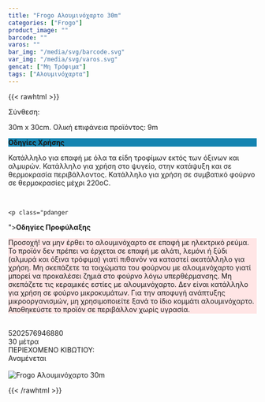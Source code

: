 ```yaml
---
title: "Frogo Αλουμινόχαρτο 30m"
categories: ["Frogo"]
product_image: ""
barcode: ""
varos: ""
bar_img: "/media/svg/barcode.svg"
var_img: "/media/svg/varos.svg"
gencat: ["Μη Τρόφιμα"]
tags: ["Αλουμινόχαρτα"]
---
```

{{< rawhtml >}}
<div class="product">
    <div id="sistatika">Σύνθεση:</div>
    <p>30m x 30cm. Ολική επιφάνεια προϊόντος: 9m</p>
    <p class="pgend
" style="
    background: #1484b1;
"><b>Οδηγίες Χρήσης</b></p>
    <p class="pgray">
        Κατάλληλο για επαφή με όλα τα είδη τροφίμων εκτός των όξινων και αλμυρών.
        Κατάλληλο για χρήση στο ψυγείο, στην κατάψυξη και σε θερμοκρασία περιβάλλοντος.
        Κατάλληλο για χρήση σε συμβατικό φούρνο σε θερμοκρασίες μέχρι 220οC.
    </p><br>

    <p class="pdanger
"><b>Οδηγίες Προφύλαξης</b></p>
    <p class="pgray
" style="
    background: #ffe5e5;
">
        Προσοχή! να μην έρθει το αλουμινόχαρτο σε επαφή με ηλεκτρικό ρεύμα.
        Το προϊόν δεν πρέπει να έρχεται σε επαφή με αλάτι, λεμόνι ή ξύδι (αλμυρά και όξινα τρόφιμα) γιατί πιθανόν να
        καταστεί ακατάλληλο για χρήση.
        Μη σκεπάζετε τα τοιχώματα του φούρνου με αλουμινόχαρτο γιατί μπορεί να προκαλέσει ζημιά στο φούρνο λόγω
        υπερθέρμανσης.
        Μη σκεπάζετε τις κεραμικές εστίες με αλουμινόχαρτο.
        Δεν είναι κατάλληλο για χρήση σε φούρνο μικροκυμάτων.
        Για την αποφυγή ανάπτυξης μικροοργανισμών, μη χρησιμοποιείτε ξανά το ίδιο κομμάτι αλουμινόχαρτο.
        Αποθηκεύστε το προϊόν σε περιβάλλον χωρίς υγρασία.
    </p><br>
    <div id="barcode">
        <div id="barimage1"></div><span id="bartext">5202576946880</span>
    </div>
    <div id="varos">
        <div id="dimimg">
        </div><span id="varostext">30 μέτρα</span>
    </div>
    <div id="kivotio">ΠΕΡΙΕΧΟΜΕΝΟ ΚΙΒΩΤΙΟΥ:<br>Αναμένεται</div><br>
    <div class="pimg"><img alt="Frogo Αλουμινόχαρτο 30m" title="Frogo Αλουμινόχαρτο 30m"
            src="/media/images/frogo-alouminoxarto-30m.jpg"></div>
</div>
{{< /rawhtml >}}